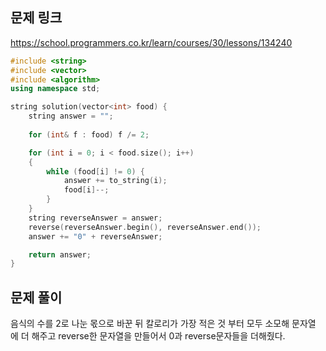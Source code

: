 ## 문제 링크
https://school.programmers.co.kr/learn/courses/30/lessons/134240

```cpp
#include <string>
#include <vector>
#include <algorithm>
using namespace std;

string solution(vector<int> food) {
	string answer = "";
	
	for (int& f : food) f /= 2;

	for (int i = 0; i < food.size(); i++)
	{
		while (food[i] != 0) {
			answer += to_string(i);
			food[i]--;
		}
	}
	string reverseAnswer = answer;
	reverse(reverseAnswer.begin(), reverseAnswer.end());
	answer += "0" + reverseAnswer;

	return answer;
}

```

## 문제 풀이
음식의 수를 2로 나눈 몫으로 바꾼 뒤 칼로리가 가장 적은 것 부터 모두 소모해 문자열 에 더 해주고 reverse한 문자열을 만들어서
0과 reverse문자들을 더해줬다.
